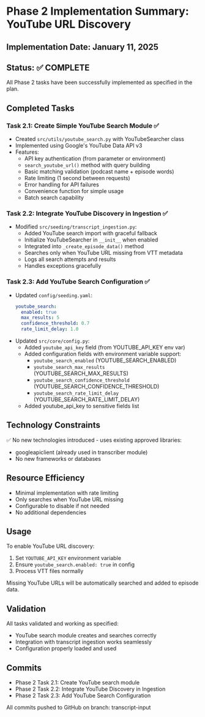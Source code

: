 # Phase 2 Implementation Summary: YouTube URL Discovery

## Implementation Date: January 11, 2025

## Status: ✅ COMPLETE

All Phase 2 tasks have been successfully implemented as specified in the plan.

## Completed Tasks

### Task 2.1: Create Simple YouTube Search Module ✅
- Created `src/utils/youtube_search.py` with YouTubeSearcher class
- Implemented using Google's YouTube Data API v3
- Features:
  - API key authentication (from parameter or environment)
  - `search_youtube_url()` method with query building
  - Basic matching validation (podcast name + episode words)
  - Rate limiting (1 second between requests)
  - Error handling for API failures
  - Convenience function for simple usage
  - Batch search capability

### Task 2.2: Integrate YouTube Discovery in Ingestion ✅
- Modified `src/seeding/transcript_ingestion.py`:
  - Added YouTube search import with graceful fallback
  - Initialize YouTubeSearcher in `__init__` when enabled
  - Integrated into `_create_episode_data()` method
  - Searches only when YouTube URL missing from VTT metadata
  - Logs all search attempts and results
  - Handles exceptions gracefully

### Task 2.3: Add YouTube Search Configuration ✅
- Updated `config/seeding.yaml`:
  ```yaml
  youtube_search:
    enabled: true
    max_results: 5
    confidence_threshold: 0.7
    rate_limit_delay: 1.0
  ```
- Updated `src/core/config.py`:
  - Added `youtube_api_key` field (from YOUTUBE_API_KEY env var)
  - Added configuration fields with environment variable support:
    - `youtube_search_enabled` (YOUTUBE_SEARCH_ENABLED)
    - `youtube_search_max_results` (YOUTUBE_SEARCH_MAX_RESULTS)
    - `youtube_search_confidence_threshold` (YOUTUBE_SEARCH_CONFIDENCE_THRESHOLD)
    - `youtube_search_rate_limit_delay` (YOUTUBE_SEARCH_RATE_LIMIT_DELAY)
  - Added youtube_api_key to sensitive fields list

## Technology Constraints
✅ No new technologies introduced - uses existing approved libraries:
- googleapiclient (already used in transcriber module)
- No new frameworks or databases

## Resource Efficiency
- Minimal implementation with rate limiting
- Only searches when YouTube URL missing
- Configurable to disable if not needed
- No additional dependencies

## Usage
To enable YouTube URL discovery:
1. Set `YOUTUBE_API_KEY` environment variable
2. Ensure `youtube_search.enabled: true` in config
3. Process VTT files normally

Missing YouTube URLs will be automatically searched and added to episode data.

## Validation
All tasks validated and working as specified:
- YouTube search module creates and searches correctly
- Integration with transcript ingestion works seamlessly
- Configuration properly loaded and used

## Commits
- Phase 2 Task 2.1: Create YouTube search module
- Phase 2 Task 2.2: Integrate YouTube Discovery in Ingestion
- Phase 2 Task 2.3: Add YouTube Search Configuration

All commits pushed to GitHub on branch: transcript-input